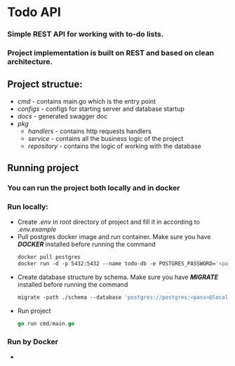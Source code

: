 # Todo API

### Simple REST API for working with to-do lists.
### Project implementation is built on REST and based on clean architecture.
## Project structue:
 - *cmd* - contains main.go which is the entry point
 - *configs* - configs for starting server and database startup
 - *docs* - generated swagger doc
 - *pkg*
   - *handlers* - contains http requests handlers
   - *service* - contains all the business logic of the project
   - *repository* - contains the logic of working with the database
## Running project
### You can run the project both locally and in docker
### Run locally:
 - Create *.env* in root directory of project and fill it in according to *.env.example*
 - Pull postgres docker image and run container. Make sure you have ***DOCKER*** installed before running the command
   ```dockerfile
   docker pull postgres
   docker run -d -p 5432:5432 --name todo-db -e POSTGRES_PASSWORD='<pass>' --rm postgres
   ```
 - Create database structure by schema. Make sure you have ***MIGRATE*** installed before running the command
   ```dockerfile
   migrate -path ./schema --database 'postgres://postgres:<pass>@localhost:5432/postgres?sslmode=disable' up
   ```
 - Run project
   ```go
   go run cmd/main.go
   ```
 ### Run by Docker
 - 